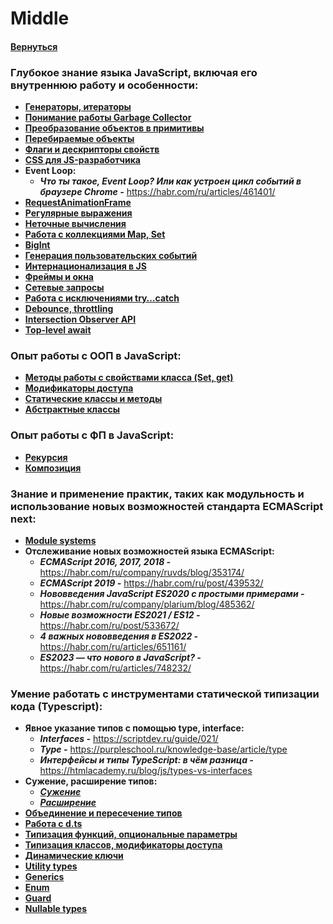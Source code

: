 # Middle

#### [Вернуться](../JS_TS.md)

### Глубокое знание языка JavaScript, включая его внутреннюю работу и особенности:

- [**Генераторы, итераторы**](https://learn.javascript.ru/generators-iterators)
- [**Понимание работы Garbage Collector**](https://learn.javascript.ru/garbage-collection)
- [**Преобразование объектов в примитивы**](https://learn.javascript.ru/object-toprimitive)
- [**Перебираемые объекты**](https://learn.javascript.ru/iterable)
- [**Флаги и дескрипторы свойств**](https://learn.javascript.ru/property-descriptors)
- [**CSS для JS-разработчика**](https://learn.javascript.ru/css-for-js)
- **Event Loop:**
  - **_Что ты такое, Event Loop? Или как устроен цикл событий в браузере Chrome -_** https://habr.com/ru/articles/461401/
- [**RequestAnimationFrame**](https://html5.by/blog/what-is-requestanimationframe/)
- [**Регулярные выражения**](https://learn.javascript.ru/regular-expressions)
- [**Неточные вычисления**](https://q-pax.ru/blog/erid/it/front/js/javascript_number_round)
- [**Работа с коллекциями Map, Set**](https://learn.javascript.ru/map-set)
- [**BigInt**](https://learn.javascript.ru/bigint)
- [**Генерация пользовательских событий**](https://learn.javascript.ru/dispatch-events)
- [**Интернационализация в JS**](https://learn.javascript.ru/intl)
- [**Фреймы и окна**](https://learn.javascript.ru/frames-and-windows)
- [**Сетевые запросы**](https://learn.javascript.ru/network)
- [**Работа с исключениями try…catch**](https://doka.guide/js/try-catch)
- [**Debounce, throttling**](https://webdevkin.ru/posts/frontend/kak-ispolzovat-throttle-i-debounce)
- [**Intersection Observer API**](https://habr.com/ru/post/494670/)
- [**Top-level await**](https://habr.com/ru/articles/524068/)

### Опыт работы с ООП в JavaScript:

- [**Методы работы с свойствами класса (Set, get)**](https://metanit.com/web/javascript/4.14.php)
- [**Модификаторы доступа**](https://learn.javascript.ru/private-protected-properties-methods)
- [**Статические классы и методы**](https://metanit.com/web/javascript/4.17.php)
- [**Абстрактные классы**](https://www.delftstack.com/howto/javascript/javascript-abstract-class/)

### Опыт работы с ФП в JavaScript:

- [**Рекурсия**](https://learn.javascript.ru/recursion)
- [**Композиция**](https://frontend-stuff.com/blog/composition/)

### Знание и применение практик, таких как модульность и использование новых возможностей стандарта ECMAScript next:

- [**Module systems**](https://habr.com/ru/articles/501198/)
- **Отслеживание новых возможностей языка ECMAScript:**
  - **_ECMAScript 2016, 2017, 2018 -_** https://habr.com/ru/company/ruvds/blog/353174/
  - **_ECMAScript 2019 -_** https://habr.com/ru/post/439532/
  - **_Нововведения JavaScript ES2020 с простыми примерами -_** https://habr.com/ru/company/plarium/blog/485362/
  - **_Новые возможности ES2021 / ES12 -_** https://habr.com/ru/post/533672/
  - **_4 важных нововведения в ES2022 -_** https://habr.com/ru/articles/651161/
  - **_ES2023 — что нового в JavaScript? -_** https://habr.com/ru/articles/748232/

### Умение работать с инструментами статической типизации кода (Typescript):

- **Явное указание типов с помощью type, interface:**
  - **_Interfaces -_** https://scriptdev.ru/guide/021/
  - **_Type -_** https://purpleschool.ru/knowledge-base/article/type
  - **_Интерфейсы и типы TypeScript: в чём разница -_** https://htmlacademy.ru/blog/js/types-vs-interfaces
- **Сужение, расширение типов:**
  - [**_Сужение_**](https://habr.com/ru/companies/macloud/articles/560594/)
  - [**_Расширение_**](https://bobbyhadz.com/blog/typescript-extend-type)
- [**Объединение и пересечение типов**](https://scriptdev.ru/guide/016/)
- [**Работа с d.ts**](https://www.typescriptlang.org/docs/handbook/declaration-files/templates/module-d-ts.html)
- [**Типизация функций, опциональные параметры**](https://it-dev-journal.ru/articles/funkcii-typescript)
- [**Типизация классов, модификаторы доступа**](https://habr.com/ru/companies/macloud/articles/563408/)
- [**Динамические ключи**](https://scriptdev.ru/guide/022/)
- [**Utility types**](https://www.typescriptlang.org/docs/handbook/utility-types.html)
- [**Generics**](https://scriptdev.ru/guide/032/)
- [**Enum**](https://scriptdev.ru/guide/015/)
- [**Guard**](https://scriptdev.ru/guide/036/)
- [**Nullable types**](https://www.cloudhadoop.com/typescript-null-type)
